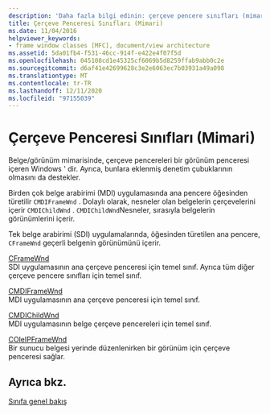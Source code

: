 ```yaml
---
description: 'Daha fazla bilgi edinin: çerçeve pencere sınıfları (mimari)'
title: Çerçeve Penceresi Sınıfları (Mimari)
ms.date: 11/04/2016
helpviewer_keywords:
- frame window classes [MFC], document/view architecture
ms.assetid: 5da01fb4-f531-46cc-914f-e422e4f07f5d
ms.openlocfilehash: 045108cd1e45325cf6069b5d8259ffab9abb0c2e
ms.sourcegitcommit: d6af41e42699628c3e2e6063ec7b03931a49a098
ms.translationtype: MT
ms.contentlocale: tr-TR
ms.lasthandoff: 12/11/2020
ms.locfileid: "97155039"
---
```

# <a name="frame-window-classes-architecture"></a>Çerçeve Penceresi Sınıfları (Mimari)

Belge/görünüm mimarisinde, çerçeve pencereleri bir görünüm penceresi içeren Windows ' dir. Ayrıca, bunlara eklenmiş denetim çubuklarının olmasını da destekler.

Birden çok belge arabirimi (MDI) uygulamasında ana pencere öğesinden türetilir `CMDIFrameWnd` . Dolaylı olarak, nesneler olan belgelerin çerçevelerini içerir `CMDIChildWnd` . `CMDIChildWnd`Nesneler, sırasıyla belgelerin görünümlerini içerir.

Tek belge arabirimi (SDI) uygulamalarında, öğesinden türetilen ana pencere, `CFrameWnd` geçerli belgenin görünümünü içerir.

[CFrameWnd](reference/cframewnd-class.md)<br/>
SDI uygulamasının ana çerçeve penceresi için temel sınıf. Ayrıca tüm diğer çerçeve pencere sınıfları için temel sınıf.

[CMDIFrameWnd](reference/cmdiframewnd-class.md)<br/>
MDI uygulamasının ana çerçeve penceresi için temel sınıf.

[CMDIChildWnd](reference/cmdichildwnd-class.md)<br/>
MDI uygulamasının belge çerçeve pencereleri için temel sınıf.

[COleIPFrameWnd](reference/coleipframewnd-class.md)<br/>
Bir sunucu belgesi yerinde düzenlenirken bir görünüm için çerçeve penceresi sağlar.

## <a name="see-also"></a>Ayrıca bkz.

[Sınıfa genel bakış](class-library-overview.md)
